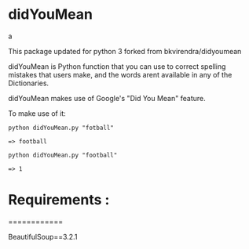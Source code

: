 didYouMean
====================
a

This package updated for python 3
forked from bkvirendra/didyoumean

didYouMean is Python function that you can use to correct spelling mistakes that users make, and the words arent available in any of the Dictionaries.

didYouMean makes use of Google's "Did You Mean" feature.

To make use of it:

	python didYouMean.py "fotball"

	=> football

	python didYouMean.py "football"

	=> 1


Requirements :
============
============

BeautifulSoup==3.2.1
